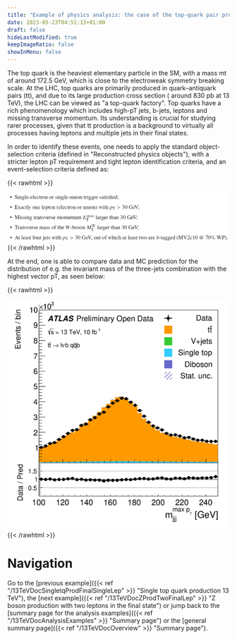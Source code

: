 ```yaml
---
title: "Example of physics analysis: the case of the top-quark pair production in the single-lepton final state"
date: 2023-05-23T04:51:13+01:00
draft: false
hideLastModified: true
keepImageRatio: false
showInMenu: false
---
```


The top quark is the heaviest elementary particle in the SM, with a mass mt of around 172.5 GeV, which is close to the electroweak symmetry breaking scale. At the LHC, top quarks are primarily produced in quark–antiquark pairs (tt), and due to its large production cross section ( around 830 pb at 13 TeV), the LHC can be viewed as "a top-quark factory". Top quarks have a rich phenomenology which includes high-pT jets, b-jets, leptons and missing transverse momentum. Its understanding is crucial for studying rarer processes, given that tt production is a background to virtually all processes having leptons and multiple jets in their final states.

In order to identify these events, one needs to apply the standard object-selection criteria (defined in "Reconstructed physics objects"), with a stricter lepton pT requirement and tight lepton identification criteria, and an event-selection criteria defined as:

{{< rawhtml >}}
<CENTER>
<img src="images/SL3.png" width="800" />
</CENTER>
{{< /rawhtml >}}

At the end, one is able to compare data and MC prediction for the distribution of e.g. the invariant mass of the three-jets combination with the highest vector pT, as seen below:

{{< rawhtml >}}
<CENTER>
<img src="images/SL3_plot.png" width="600" />
</CENTER>
{{< /rawhtml >}}

# Navigation
Go to the [previous example]({{< ref "/13TeVDocSingletqProdFinalSingleLep" >}} "Single top quark production 13 TeV"), the [next example]({{< ref "/13TeVDocZProdTwoFinalLep" >}} "Z boson production with two leptons in the final state") or jump back to the [summary page for the analysis examples]({{< ref "/13TeVDocAnalysisExamples" >}} "Summary page") or the [general summary page]({{< ref "/13TeVDocOverview" >}} "Summary page").